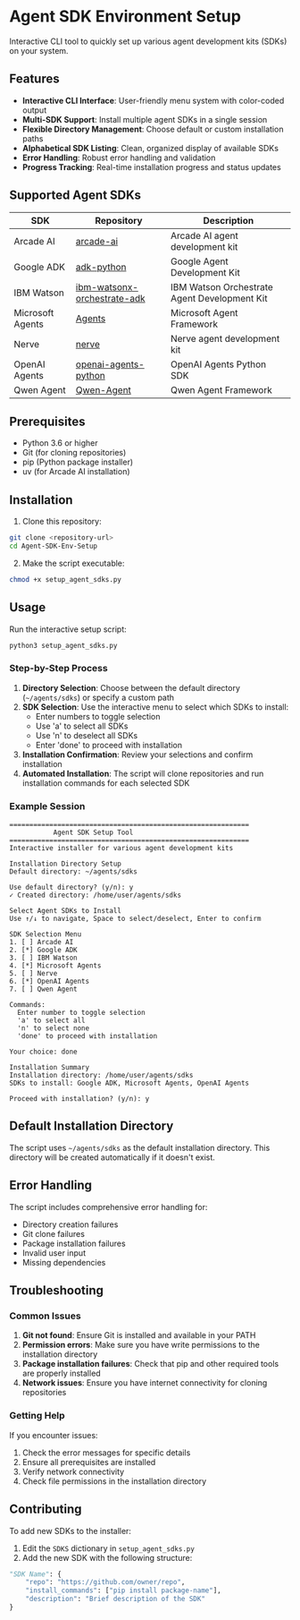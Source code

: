 # Agent SDK Environment Setup

Interactive CLI tool to quickly set up various agent development kits (SDKs) on your system.

## Features

- **Interactive CLI Interface**: User-friendly menu system with color-coded output
- **Multi-SDK Support**: Install multiple agent SDKs in a single session
- **Flexible Directory Management**: Choose default or custom installation paths
- **Alphabetical SDK Listing**: Clean, organized display of available SDKs
- **Error Handling**: Robust error handling and validation
- **Progress Tracking**: Real-time installation progress and status updates

## Supported Agent SDKs

| SDK | Repository | Description |
|-----|------------|-------------|
| Arcade AI | [arcade-ai](https://github.com/ArcadeAI/arcade-ai) | Arcade AI agent development kit |
| Google ADK | [adk-python](https://github.com/google/adk-python) | Google Agent Development Kit |
| IBM Watson | [ibm-watsonx-orchestrate-adk](https://github.com/IBM/ibm-watsonx-orchestrate-adk) | IBM Watson Orchestrate Agent Development Kit |
| Microsoft Agents | [Agents](https://github.com/microsoft/Agents) | Microsoft Agent Framework |
| Nerve | [nerve](https://github.com/evilsocket/nerve) | Nerve agent development kit |
| OpenAI Agents | [openai-agents-python](https://github.com/openai/openai-agents-python) | OpenAI Agents Python SDK |
| Qwen Agent | [Qwen-Agent](https://github.com/QwenLM/Qwen-Agent) | Qwen Agent Framework |

## Prerequisites

- Python 3.6 or higher
- Git (for cloning repositories)
- pip (Python package installer)
- uv (for Arcade AI installation)

## Installation

1. Clone this repository:
```bash
git clone <repository-url>
cd Agent-SDK-Env-Setup
```

2. Make the script executable:
```bash
chmod +x setup_agent_sdks.py
```

## Usage

Run the interactive setup script:

```bash
python3 setup_agent_sdks.py
```

### Step-by-Step Process

1. **Directory Selection**: Choose between the default directory (`~/agents/sdks`) or specify a custom path
2. **SDK Selection**: Use the interactive menu to select which SDKs to install:
   - Enter numbers to toggle selection
   - Use 'a' to select all SDKs
   - Use 'n' to deselect all SDKs
   - Enter 'done' to proceed with installation
3. **Installation Confirmation**: Review your selections and confirm installation
4. **Automated Installation**: The script will clone repositories and run installation commands for each selected SDK

### Example Session

```
============================================================
           Agent SDK Setup Tool
============================================================
Interactive installer for various agent development kits

Installation Directory Setup
Default directory: ~/agents/sdks

Use default directory? (y/n): y
✓ Created directory: /home/user/agents/sdks

Select Agent SDKs to Install
Use ↑/↓ to navigate, Space to select/deselect, Enter to confirm

SDK Selection Menu
1. [ ] Arcade AI
2. [*] Google ADK
3. [ ] IBM Watson
4. [*] Microsoft Agents
5. [ ] Nerve
6. [*] OpenAI Agents
7. [ ] Qwen Agent

Commands:
  Enter number to toggle selection
  'a' to select all
  'n' to select none
  'done' to proceed with installation

Your choice: done

Installation Summary
Installation directory: /home/user/agents/sdks
SDKs to install: Google ADK, Microsoft Agents, OpenAI Agents

Proceed with installation? (y/n): y
```

## Default Installation Directory

The script uses `~/agents/sdks` as the default installation directory. This directory will be created automatically if it doesn't exist.

## Error Handling

The script includes comprehensive error handling for:
- Directory creation failures
- Git clone failures
- Package installation failures
- Invalid user input
- Missing dependencies

## Troubleshooting

### Common Issues

1. **Git not found**: Ensure Git is installed and available in your PATH
2. **Permission errors**: Make sure you have write permissions to the installation directory
3. **Package installation failures**: Check that pip and other required tools are properly installed
4. **Network issues**: Ensure you have internet connectivity for cloning repositories

### Getting Help

If you encounter issues:
1. Check the error messages for specific details
2. Ensure all prerequisites are installed
3. Verify network connectivity
4. Check file permissions in the installation directory

## Contributing

To add new SDKs to the installer:

1. Edit the `SDKS` dictionary in `setup_agent_sdks.py`
2. Add the new SDK with the following structure:
```python
"SDK Name": {
    "repo": "https://github.com/owner/repo",
    "install_commands": ["pip install package-name"],
    "description": "Brief description of the SDK"
}
```
